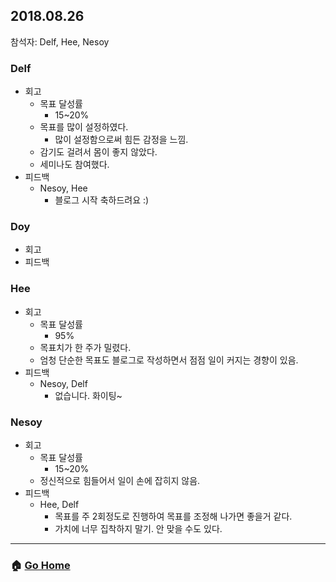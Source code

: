## 2018.08.26
참석자: Delf, Hee, Nesoy

### Delf
- 회고
    - 목표 달성률
        - 15~20%
    - 목표를 많이 설정하였다.
        - 많이 설정함으로써 힘든 감정을 느낌.
    - 감기도 걸려서 몸이 좋지 않았다.
    - 세미나도 참여했다.
- 피드백
    - Nesoy, Hee
        - 블로그 시작 축하드려요 :)

### Doy
- 회고
- 피드백

### Hee
- 회고
    - 목표 달성률
        - 95%
    - 목표치가 한 주가 밀렸다.
    - 엄청 단순한 목표도 블로그로 작성하면서 점점 일이 커지는 경향이 있음.
- 피드백
    - Nesoy, Delf
        - 없습니다. 화이팅~

### Nesoy
- 회고
    - 목표 달성률
        - 15~20%
    - 정신적으로 힘들어서 일이 손에 잡히지 않음.
- 피드백
    - Hee, Delf
        - 목표를 주 2회정도로 진행하여 목표를 조정해 나가면 좋을거 같다.
        - 가치에 너무 집착하지 말기. 안 맞을 수도 있다.

---

### :house: [Go Home](https://github.com/WeareSoft/WWL)
